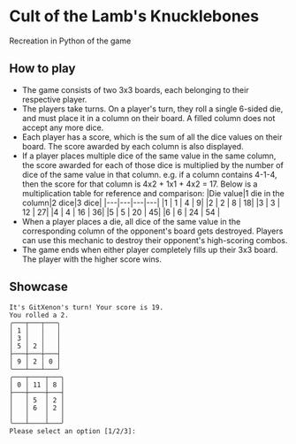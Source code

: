 # Cult of the Lamb's Knucklebones

Recreation in Python of the game

## How to play

- The game consists of two 3x3 boards, each belonging to their respective player.
- The players take turns. On a player's turn, they roll a single 6-sided die, and must place it in a column on their board. A filled column does not accept any more dice.
- Each player has a score, which is the sum of all the dice values on their board. The score awarded by each column is also displayed.
- If a player places multiple dice of the same value in the same column, the score awarded for each of those dice is multiplied by the number of dice of the same value in that column. e.g. if a column contains 4-1-4, then the score for that column is 4x2 + 1x1 + 4x2 = 17. Below is a multiplication table for reference and comparison:
  |Die value|1 die in the column|2 dice|3 dice|
  |---|---|---|---|
  |1 | 1 | 4 | 9|
  |2 | 2 | 8 | 18|
  |3 | 3 | 12 | 27|
  |4 | 4 | 16 | 36|
  |5 | 5 | 20 | 45|
  |6 | 6 | 24 | 54 |
- When a player places a die, all dice of the same value in the corresponding column of the opponent's board gets destroyed. Players can use this mechanic to destroy their opponent's high-scoring combos.
- The game ends when either player completely fills up their 3x3 board. The player with the higher score wins.

## Showcase

```
It's GitXenon's turn! Your score is 19.
You rolled a 2.
╭───┬───┬───╮
│ 1 │   │   │
│ 3 │   │   │
│ 5 │ 2 │   │
├───┼───┼───┤
│ 9 │ 2 │ 0 │
╰───┴───┴───╯
╭───┬────┬───╮
│ 0 │ 11 │ 8 │
├───┼────┼───┤
│   │ 5  │ 2 │
│   │ 6  │ 2 │
│   │    │   │
╰───┴────┴───╯
Please select an option [1/2/3]:
```
